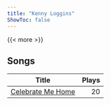 ```yaml
---
title: "Kenny Loggins"
ShowToc: false
---
```


{{< more >}}

## Songs
Title | Plays 
----- | -----: 
[Celebrate Me Home](/songs/celebrate-me-home) | 20

